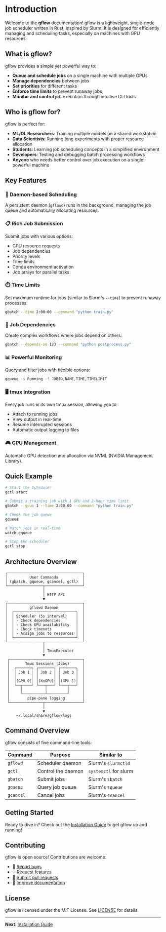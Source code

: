 # Introduction

Welcome to the **gflow** documentation! gflow is a lightweight, single-node job scheduler written in Rust, inspired by Slurm. It is designed for efficiently managing and scheduling tasks, especially on machines with GPU resources.

## What is gflow?

gflow provides a simple yet powerful way to:
- **Queue and schedule jobs** on a single machine with multiple GPUs
- **Manage dependencies** between jobs
- **Set priorities** for different tasks
- **Enforce time limits** to prevent runaway jobs
- **Monitor and control** job execution through intuitive CLI tools

## Who is gflow for?

gflow is perfect for:
- **ML/DL Researchers**: Training multiple models on a shared workstation
- **Data Scientists**: Running long experiments with proper resource allocation
- **Students**: Learning job scheduling concepts in a simplified environment
- **Developers**: Testing and debugging batch processing workflows
- **Anyone** who needs better control over job execution on a single powerful machine

## Key Features

### 🚀 Daemon-based Scheduling
A persistent daemon (`gflowd`) runs in the background, managing the job queue and automatically allocating resources.

### 📋 Rich Job Submission
Submit jobs with various options:
- GPU resource requests
- Job dependencies
- Priority levels
- Time limits
- Conda environment activation
- Job arrays for parallel tasks

### ⏱️ Time Limits
Set maximum runtime for jobs (similar to Slurm's `--time`) to prevent runaway processes:
```bash
gbatch --time 2:00:00 --command "python train.py"
```

### 🔗 Job Dependencies
Create complex workflows where jobs depend on others:
```bash
gbatch --depends-on 123 --command "python postprocess.py"
```

### 📊 Powerful Monitoring
Query and filter jobs with flexible options:
```bash
gqueue -s Running -f JOBID,NAME,TIME,TIMELIMIT
```

### 🖥️ tmux Integration
Every job runs in its own tmux session, allowing you to:
- Attach to running jobs
- View output in real-time
- Resume interrupted sessions
- Automatic output logging to files

### 🎮 GPU Management
Automatic GPU detection and allocation via NVML (NVIDIA Management Library).

## Quick Example

```bash
# Start the scheduler
gctl start

# Submit a training job with 1 GPU and 2-hour time limit
gbatch --gpus 1 --time 2:00:00 --command "python train.py"

# Check the job queue
gqueue

# Watch jobs in real-time
watch gqueue

# Stop the scheduler
gctl stop
```

## Architecture Overview

```
┌──────────────────────────────────┐
│          User Commands           │
│ (gbatch, gqueue, gcancel, gctl)  │
└────────────────┬─────────────────┘
                 │
                 │ HTTP API
                 ▼
┌──────────────────────────────────┐
│          gflowd Daemon           │
│  ┌────────────────────────────┐  │
│  │ Scheduler (5s interval)    │  │
│  │ - Check dependencies       │  │
│  │ - Check GPU availability   │  │
│  │ - Check timeouts           │  │
│  │ - Assign jobs to resources │  │
│  └────────────────────────────┘  │
└────────────────┬─────────────────┘
                 │
                 │ TmuxExecutor
                 ▼
 ┌─────────────────────────────────┐
 │       Tmux Sessions (Jobs)      │
 │  ┌───────┐ ┌───────┐ ┌───────┐  │
 │  │ Job 1 │ │ Job 2 │ │ Job 3 │  │
 │  │       │ │       │ │       │  │
 │  │(GPU 0)│ │(NoGPU)│ │(GPU 1)│  │
 │  └──┬────┘ └───┬───┘ └───┬───┘  │
 │     │          │         │      │
 │     └──────────┴─────────┘      │
 │        pipe-pane logging        │
 └───────────────┬─────────────────┘
                 │
                 ▼
     ~/.local/share/gflow/logs
```

## Command Overview

gflow consists of five command-line tools:

| Command | Purpose | Similar to |
|---------|---------|------------|
| `gflowd` | Scheduler daemon | Slurm's `slurmctld` |
| `gctl` | Control the daemon | `systemctl` for slurm |
| `gbatch` | Submit jobs | Slurm's `sbatch` |
| `gqueue` | Query job queue | Slurm's `squeue` |
| `gcancel` | Cancel jobs | Slurm's `scancel` |

## Getting Started

Ready to dive in? Check out the [Installation Guide](./getting-started/installation.md) to get gflow up and running!

## Contributing

gflow is open source! Contributions are welcome:
- 🐛 [Report bugs](https://github.com/AndPuQing/gflow/issues)
- 💡 [Request features](https://github.com/AndPuQing/gflow/issues)
- 🔧 [Submit pull requests](https://github.com/AndPuQing/gflow/pulls)
- 📖 [Improve documentation](https://github.com/AndPuQing/gflow/edit/main/docs/)

## License

gflow is licensed under the MIT License. See [LICENSE](https://github.com/AndPuQing/gflow/blob/main/LICENSE) for details.

---

**Next**: [Installation Guide](./getting-started/installation.md)
